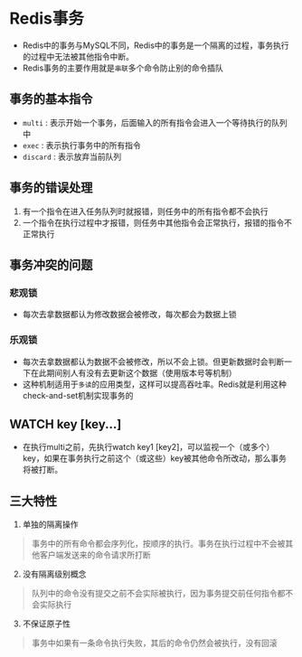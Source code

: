 # Redis事务

- Redis中的事务与MySQL不同，Redis中的事务是一个隔离的过程，事务执行的过程中无法被其他指令中断。
- Redis事务的主要作用就是`串联`多个命令防止别的命令插队

## 事务的基本指令

- `multi` : 表示开始一个事务，后面输入的所有指令会进入一个等待执行的队列中
- `exec` : 表示执行事务中的所有指令
- `discard` : 表示放弃当前队列

## 事务的错误处理

1. 有一个指令在进入任务队列时就报错，则任务中的所有指令都不会执行
2. 一个指令在执行过程中才报错，则任务中其他指令会正常执行，报错的指令不正常执行

## 事务冲突的问题

### 悲观锁

- 每次去拿数据都认为修改数据会被修改，每次都会为数据上锁

### 乐观锁

- 每次去拿数据都认为数据不会被修改，所以不会上锁。但更新数据时会判断一下在此期间别人有没有去更新这个数据（使用版本号等机制）
- 这种机制适用于`多读`的应用类型，这样可以提高吞吐率。Redis就是利用这种check-and-set机制实现事务的

## WATCH key [key...]

- 在执行multi之前，先执行watch key1 [key2]，可以监视一个（或多个）key，如果在事务执行之前这个（或这些）key被其他命令所改动，那么事务将被打断。

## 三大特性

1. 单独的隔离操作

> 事务中的所有命令都会序列化，按顺序的执行。事务在执行过程中不会被其他客户端发送来的命令请求所打断
2. 没有隔离级别概念

> 队列中的命令没有提交之前不会实际被执行，因为事务提交前任何指令都不会实际执行
3. 不保证原子性

> 事务中如果有一条命令执行失败，其后的命令仍然会被执行，没有回滚
